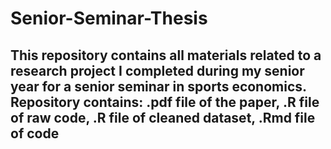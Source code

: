 # Senior-Seminar-Thesis
## This repository contains all materials related to a research project I completed during my senior year for a senior seminar in sports economics. Repository contains: .pdf file of the paper, .R file of raw code, .R file of cleaned dataset, .Rmd file of code
